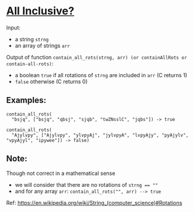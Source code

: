 # [All Inclusive?](https://www.codewars.com/kata/all-inclusive "https://www.codewars.com/kata/5700c9acc1555755be00027e")

Input: 

- a string `strng`
- an array of strings `arr`

Output of function `contain_all_rots(strng, arr) (or containAllRots or contain-all-rots)`:

- a boolean `true` if all rotations of `strng` are included in `arr`
(C returns 1)
- `false` otherwise
(C returns 0)

## Examples:
```
contain_all_rots(
  "bsjq", ["bsjq", "qbsj", "sjqb", "twZNsslC", "jqbs"]) -> true

contain_all_rots(
  "Ajylvpy", ["Ajylvpy", "ylvpyAj", "jylvpyA", "lvpyAjy", "pyAjylv", "vpyAjyl", "ipywee"]) -> false)
```

## Note: 
Though not correct in a mathematical sense

- we will consider that there are no rotations of `strng == ""`
- and for any array `arr`: `contain_all_rots("", arr) --> true`

Ref: <https://en.wikipedia.org/wiki/String_(computer_science)#Rotations>